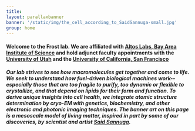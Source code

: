 ```yaml
---
title: 
layout: parallaxbanner
banner: '/static/img/the_cell_according_to_SaidSannuga-small.jpg'
group: home
---
```


#### Welcome to the Frost lab. We are affiliated with **[Altos Labs, Bay Area Institute of Science](https://altoslabs.com/)** and hold adjunct faculty appointments with the **[University of Utah](https://medicine.utah.edu/biochemistry/)** and the **[University of California, San Francisco](https://biophysics.ucsf.edu/people/faculty)**

##### Our lab strives to see how macromolecules get together and come to life. We seek to understand how fuel-driven biological machines work--especially those that are too fragile to purify, too dynamic or flexible to crystallize, and that depend on lipids for their form and function. To derive unique insights into cell health, we integrate atomic structure determination by cryo-EM with genetics, biochemistry, and other electronic and photonic imaging techniques. The banner art on this page is a mesoscale model of living matter, inspired in part by some of our discoveries, by scientist and artist **[Said Sannuga](http://www.cellscape.co.uk)**.
